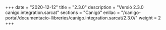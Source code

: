 +++
date        = "2020-12-12"
title       = "2.3.0"
description = "Versió 2.3.0 canigo.integration.sarcat"
sections    = "Canigó"
enllac		= "/canigo-portal/documentacio-llibreries/canigo.integration.sarcat/2.3.0/"
weight		= 2
+++
